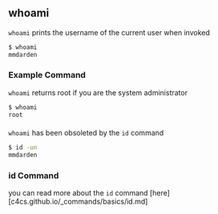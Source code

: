 ---
---

whoami
--
`whoami` prints the username of the current user when invoked
<!-- one line explanation would go here -->

<!-- minimal example -->
~~~ bash
$ whoami
mmdarden

~~~

<!--more-->

### Example Command
`whoami` returns root if you are the system administrator
~~~ bash
$ whoami
root

~~~
#### 
`whoami` has been obsoleted by the `id` command

~~~ bash
$ id -un
mmdarden

~~~

### id Command
you can read more about the `id` command [here][c4cs.github.io/_commands/basics/id.md]
